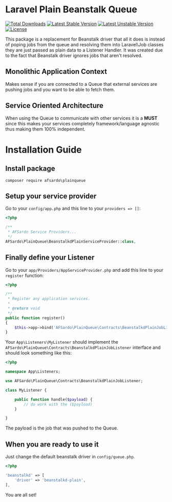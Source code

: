 # Laravel Plain Beanstalk Queue

[![Total Downloads](https://poser.pugx.org/afsardo/plainqueue/downloads)](https://packagist.org/packages/afsardo/plainqueue)
[![Latest Stable Version](https://poser.pugx.org/afsardo/plainqueue/v/stable)](https://packagist.org/packages/afsardo/plainqueue)
[![Latest Unstable Version](https://poser.pugx.org/afsardo/plainqueue/v/unstable)](https://packagist.org/packages/afsardo/plainqueue)
[![License](https://poser.pugx.org/afsardo/plainqueue/license)](https://packagist.org/packages/afsardo/plainqueue)

This package is a replacement for Beanstalk driver that all it does is instead of poping jobs from the queue and resolving them into Laravel\Job classes they are just passed as plain data to a Listener Handler.
It was created due to the fact that Beanstalk driver ignores jobs that aren't resolved.

## Monolithic Application Context
Makes sense if you are connected to a Queue that external services are pushing jobs and you want to be able to fetch them.

## Service Oriented Architecture
When using the Queue to communicate with other services it is a **MUST** since this makes your services completely framework/language agnostic thus making them 100% independent.

# Installation Guide

## Install package

    composer require afsardo\plainqueue

## Setup your service provider

Go to your `config/app.php` and this line to your `providers => []`:

```php
<?php

/**
 * AFSardo Service Providers...
 */
AFSardo\PlainQueue\BeanstalkdPlainServiceProvider::class,
```

## Finally define your Listener

Go to your `app/Providers/AppServiceProvider.php` and add this line to your `register` function:

```php
<?php

/**
 * Register any application services.
 *
 * @return void
 */
public function register()
{
    $this->app->bind('AFSardo\PlainQueue\Contracts\BeanstalkdPlainJobListener', 'App\Listeners\MyListener');        
}
```

Your `App\Listeners\MyListener` should implement the `AFSardo\PlainQueue\Contracts\BeanstalkdPlainJobListener` interface and should look something like this:

```php
<?php

namespace App\Listeners;

use AFSardo\PlainQueue\Contracts\BeanstalkdPlainJobListener;

class MyListener {

	public function handle($payload) {	
		// do work with the ($payload)
	}

}
```

The payload is the job that was pushed to the Queue.

## When you are ready to use it

Just change the default beanstalk driver in `config/queue.php`.

```php
<?php

'beanstalkd' => [
    'driver' => 'beanstalkd-plain',
],

```

You are all set!
